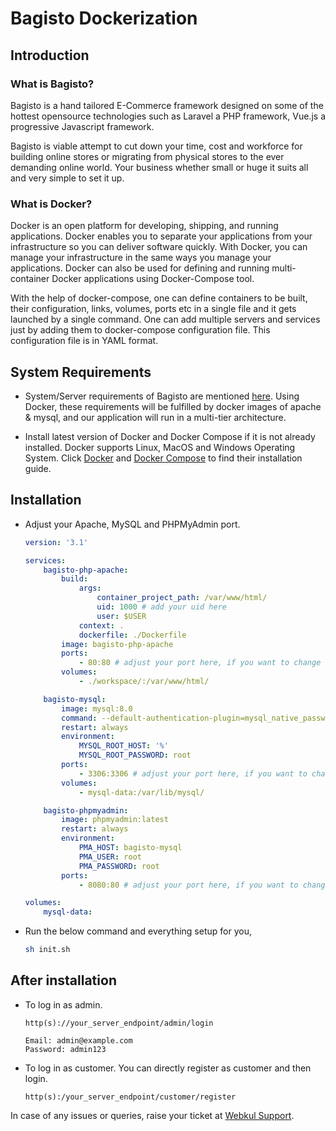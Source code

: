# Bagisto Dockerization

## Introduction

### What is Bagisto?

Bagisto is a hand tailored E-Commerce framework designed on some of the hottest opensource technologies such as Laravel a PHP framework, Vue.js a progressive Javascript framework.

Bagisto is viable attempt to cut down your time, cost and workforce for building online stores or migrating from physical stores to the ever demanding online world. Your business whether small or huge it suits all and very simple to set it up.

### What is Docker?

Docker is an open platform for developing, shipping, and running applications. Docker enables you to separate your applications from your infrastructure so you can deliver software quickly. With Docker, you can manage your infrastructure in the same ways you manage your applications. Docker can also be used for defining and running multi-container Docker applications using Docker-Compose tool.

With the help of docker-compose, one can define containers to be built, their configuration, links, volumes, ports etc in a single file and it gets launched by a single command. One can add multiple servers and services just by adding them to docker-compose configuration file. This configuration file is in YAML format.

## System Requirements

- System/Server requirements of Bagisto are mentioned [here](https://github.com/bagisto/bagisto#2-requirements-). Using Docker, these requirements will be fulfilled by docker images of apache & mysql, and our application will run in a multi-tier architecture.

- Install latest version of Docker and Docker Compose if it is not already installed. Docker supports Linux, MacOS and Windows Operating System. Click [Docker](https://docs.docker.com/install/) and [Docker Compose](https://docs.docker.com/compose/install/) to find their installation guide.

## Installation

- Adjust your Apache, MySQL and PHPMyAdmin port.

  ~~~yml
  version: '3.1'

  services:
      bagisto-php-apache:
          build:
              args:
                  container_project_path: /var/www/html/
                  uid: 1000 # add your uid here
                  user: $USER
              context: .
              dockerfile: ./Dockerfile
          image: bagisto-php-apache
          ports:
              - 80:80 # adjust your port here, if you want to change
          volumes:
              - ./workspace/:/var/www/html/

      bagisto-mysql:
          image: mysql:8.0
          command: --default-authentication-plugin=mysql_native_password
          restart: always
          environment:
              MYSQL_ROOT_HOST: '%'
              MYSQL_ROOT_PASSWORD: root
          ports:
              - 3306:3306 # adjust your port here, if you want to change
          volumes:
              - mysql-data:/var/lib/mysql/

      bagisto-phpmyadmin:
          image: phpmyadmin:latest
          restart: always
          environment:
              PMA_HOST: bagisto-mysql
              PMA_USER: root
              PMA_PASSWORD: root
          ports:
              - 8080:80 # adjust your port here, if you want to change

  volumes:
      mysql-data:
  ~~~

- Run the below command and everything setup for you,

  ~~~sh
  sh init.sh
  ~~~

## After installation

- To log in as admin.

  ~~~text
  http(s)://your_server_endpoint/admin/login

  Email: admin@example.com
  Password: admin123
  ~~~

- To log in as customer. You can directly register as customer and then login.

  ~~~text
  http(s):/your_server_endpoint/customer/register
  ~~~

In case of any issues or queries, raise your ticket at [Webkul Support](https://webkul.uvdesk.com/en/customer/create-ticket/).
